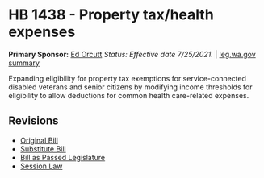 # HB 1438 - Property tax/health expenses
**Primary Sponsor:** [Ed Orcutt](/person/leg/ed.orcutt.md)
*Status: Effective date 7/25/2021.* | [leg.wa.gov summary](https://app.leg.wa.gov/billsummary?BillNumber=1438&Year=2021)

Expanding eligibility for property tax exemptions for service-connected disabled veterans and senior citizens by modifying income thresholds for eligibility to allow deductions for common health care-related expenses.

## Revisions
* [Original Bill](1/)
* [Substitute Bill](S/)
* [Bill as Passed Legislature](S.PL/)
* [Session Law](S.SL/)